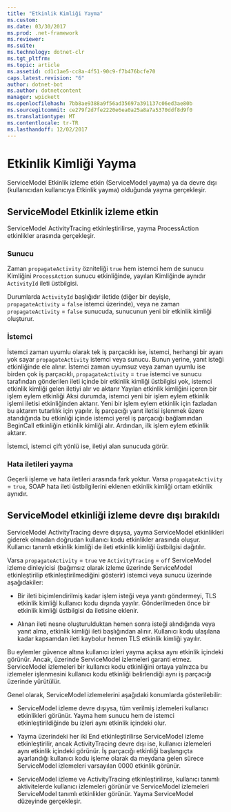 ```yaml
---
title: "Etkinlik Kimliği Yayma"
ms.custom: 
ms.date: 03/30/2017
ms.prod: .net-framework
ms.reviewer: 
ms.suite: 
ms.technology: dotnet-clr
ms.tgt_pltfrm: 
ms.topic: article
ms.assetid: cd1c1ae5-cc8a-4f51-90c9-f7b476bcfe70
caps.latest.revision: "6"
author: dotnet-bot
ms.author: dotnetcontent
manager: wpickett
ms.openlocfilehash: 7bb8ae9388a9f56ad35697a391137c06ed3ae80b
ms.sourcegitcommit: ce279f2d7fe2220e6ea0a25a8a7a5370ddf8d9f0
ms.translationtype: MT
ms.contentlocale: tr-TR
ms.lasthandoff: 12/02/2017
---
```

# <a name="activity-id-propagation"></a>Etkinlik Kimliği Yayma
ServiceModel Etkinlik izleme etkin (ServiceModel yayma) ya da devre dışı (kullanıcıdan kullanıcıya Etkinlik yayma) olduğunda yayma gerçekleşir.  
  
## <a name="servicemodel-activity-tracing-is-enabled"></a>ServiceModel Etkinlik izleme etkin  
 ServiceModel ActivityTracing etkinleştirilirse, yayma ProcessAction etkinlikler arasında gerçekleşir.  
  
### <a name="server"></a>Sunucu  
 Zaman `propagateActivity` özniteliği `true` hem istemci hem de sunucu Kimliğini `ProcessAction` sunucu etkinliğinde, yayılan Kimliğinde aynıdır `ActivityId` ileti üstbilgisi.  
  
 Durumlarda `ActivityId` başlığıdır iletide (diğer bir deyişle, `propagateActivity` = `false` istemci üzerinde), veya ne zaman `propagateActivity` = `false` sunucuda, sunucunun yeni bir etkinlik kimliği oluşturur.  
  
### <a name="client"></a>İstemci  
 İstemci zaman uyumlu olarak tek iş parçacıklı ise, istemci, herhangi bir ayarı yok sayar `propagateActivity` istemci veya sunucu. Bunun yerine, yanıt isteği etkinliğinde ele alınır. İstemci zaman uyumsuz veya zaman uyumlu ise birden çok iş parçacıklı, `propagateActivity` = `true` istemci ve sunucu tarafından gönderilen ileti içinde bir etkinlik kimliği üstbilgisi yok, istemci etkinlik kimliği gelen iletiyi alır ve aktarır Yayılan etkinlik kimliğini içeren bir işlem eylem etkinliği Aksi durumda, istemci yeni bir işlem eylem etkinlik işlemi iletisi etkinliğinden aktarır. Yeni bir işlem eylem etkinlik için fazladan bu aktarım tutarlılık için yapılır. İş parçacığı yanıt iletisi işlenmek üzere atandığında bu etkinliği içinde istemci yerel iş parçacığı bağlamından BeginCall etkinliğin etkinlik kimliği alır. Ardından, ilk işlem eylem etkinlik aktarır.  
  
 İstemci, istemci çift yönlü ise, iletiyi alan sunucuda görür.  
  
### <a name="propagation-in-fault-messages"></a>Hata iletileri yayma  
 Geçerli işleme ve hata iletileri arasında fark yoktur. Varsa `propagateActivity` = `true`, SOAP hata ileti üstbilgilerini eklenen etkinlik kimliği ortam etkinlik aynıdır.  
  
## <a name="servicemodel-activity-tracing-is-disabled"></a>ServiceModel etkinliği izleme devre dışı bırakıldı  
 ServiceModel ActivityTracing devre dışıysa, yayma ServiceModel etkinlikleri giderek olmadan doğrudan kullanıcı kodu etkinlikler arasında oluşur. Kullanıcı tanımlı etkinlik kimliği de ileti etkinlik kimliği üstbilgisi dağıtılır.  
  
 Varsa `propagateActivity` = `true` ve `ActivityTracing` = `off` ServiceModel izleme dinleyicisi (bağımsız olarak izleme üzerinde ServiceModel etkinleştirilip etkinleştirilmediğini gösterir) istemci veya sunucu üzerinde aşağıdakiler:  
  
-   Bir ileti biçimlendirilmiş kadar işlem isteği veya yanıtı göndermeyi, TLS etkinlik kimliği kullanıcı kodu dışında yayılır. Gönderilmeden önce bir etkinlik kimliği üstbilgisi da iletisine eklenir.  
  
-   Alınan ileti nesne oluşturulduktan hemen sonra isteği alındığında veya yanıt alma, etkinlik kimliği ileti başlığından alınır. Kullanıcı kodu ulaşılana kadar kapsamdan ileti kaybolur hemen TLS etkinlik kimliği yayılır.  
  
 Bu eylemler güvence altına kullanıcı izleri yayma açıksa aynı etkinlik içindeki görünür. Ancak, üzerinde ServiceModel izlemeleri garanti etmez. ServiceModel izlemeleri bir kullanıcı kodu etkinliğini ortaya yalnızca bu izlemeler işlenmesini kullanıcı kodu etkinliği belirlendiği aynı iş parçacığı üzerinde yürütülür.  
  
 Genel olarak, ServiceModel izlemelerini aşağıdaki konumlarda gösterilebilir:  
  
-   ServiceModel izleme devre dışıysa, tüm verilmiş izlemeleri kullanıcı etkinlikleri görünür. Yayma hem sunucu hem de istemci etkinleştirildiğinde bu izleri aynı etkinlik içindeki olur.  
  
-   Yayma üzerindeki her iki End etkinleştirilirse ServiceModel izleme etkinleştirilir, ancak ActivityTracing devre dışı ise, kullanıcı izlemeleri aynı etkinlik içindeki görünür. İş parçacığı etkinliği başlangıçta ayarlandığı kullanıcı kodu işleme olarak da meydana gelen sürece ServiceModel izlemeleri varsayılan 0000 etkinlik görünür.  
  
-   ServiceModel izleme ve ActivityTracing etkinleştirilirse, kullanıcı tanımlı aktivitelerde kullanıcı izlemeleri görünür ve ServiceModel izlemeleri ServiceModel tanımlı etkinlikler görünür. Yayma ServiceModel düzeyinde gerçekleşir.
